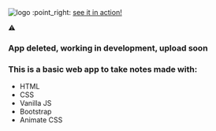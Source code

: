 
<img src="https://github.com/franncode/todo-webapp/blob/master/logo.png" alt="logo">
:point_right: <a href="http://franncode.github.io/noteMe">see it in action!</a>


⚠️ <h3>App deleted, working in development, upload soon</h3>

<h3>This is a basic web app to take notes made with:</h3>
<ul>
  <li>HTML</li>
  <li>CSS</li>
  <li>Vanilla JS</li>
  <li>Bootstrap</li>
  <li>Animate CSS</li>
